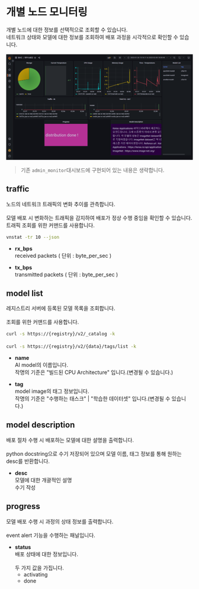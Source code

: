 # 개별 노드 모니터링
개별 노드에 대한 정보를 선택적으로 조회할 수 있습니다.<br>
네트워크 상태와 모델에 대한 정보를 조회하여 배포 과정을 시각적으로 확인할 수 있습니다.<br>
<br>
![](img4doc/single.png)

> 기존 ```admin_monitor```대시보드에 구현되어 있는 내용은 생략합니다.

## traffic
노드의 네트워크 트래픽의 변화 추이를 관측합니다.<br>
<br>
모델 배포 시 변화하는 트래픽을 감지하여 배포가 정상 수행 중임을 확인할 수 있습니다.<br>
트래픽 조회를 위한 커맨드를 사용합니다.<br>
```bash
vnstat -tr 10 --json
```

- **rx_bps**<br>
  received packets ( 단위 : byte_per_sec )

- **tx_bps**<br>
  transmitted packets ( 단위 : byte_per_sec )


## model list
레지스트리 서버에 등록된 모델 목록을 조회합니다.<br>
<br>
조회를 위한 커맨드를 사용합니다.<br>
```bash
curl -s https://{registry}/v2/_catalog -k

curl -s https://{registry}/v2/{data}/tags/list -k
```

- **name**<br>
  AI model의 이름입니다.<br>
  작명의 기준은 "빌드된 CPU Architecture" 입니다.(변경될 수 있습니다.)

- **tag**<br>
  model image의 태그 정보입니다.<br>
  작명의 기준은 "수행하는 태스크" | "학습한 데이터셋" 입니다.(변경될 수 있습니다.)

## model description
배포 절차 수행 시 배포하는 모델에 대한 설명을 출력합니다.<br>
<br>
python docstring으로 수기 저장되어 있으며 모델 이름, 태그 정보를 통해 원하는 desc를 반환합니다.<br>

- **desc**<br>
  모델에 대한 개괄적인 설명<br>
  수기 작성

## progress
모델 배포 수행 시 과정의 상태 정보를 출력합니다.<br>
<br>
event alert 기능을 수행하는 패널입니다.<br>

- **status**<br>
  배포 상태에 대한 정보입니다.<br>
  <br>
  두 가지 값을 가집니다.<br>
  - activating
  - done


